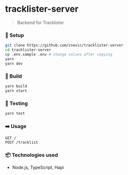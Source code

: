 # tracklister-server
> Backend for Tracklister

### :wrench: Setup

```bash
git clone https://github.com/zsevic/tracklister-server
cd tracklister-server
cp .env.sample .env # change values after copying
yarn
yarn dev
```

### :construction_worker: Build

```bash
yarn build
yarn start
```

### :rotating_light: Testing

```bash
yarn test
```

### :arrow_right: Usage

```
GET /
POST /tracklist
```

### :package: Technologies used
* Node.js, TypeScript, Hapi